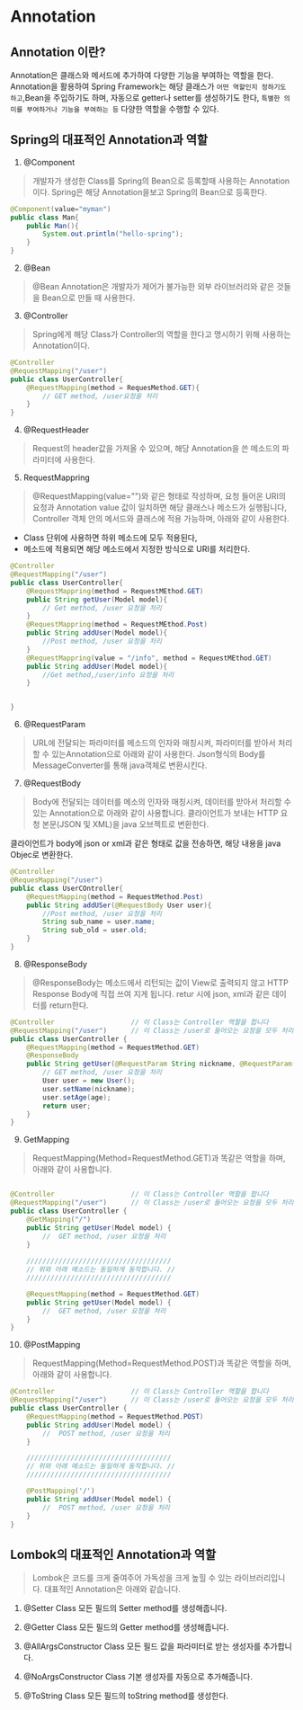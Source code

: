 # Annotation

## Annotation 이란?

Annotation은 클래스와 메서드에 추가하여 다양한 기능을 부여하는 역할을 한다. Annotation을 활용하여 Spring Framework는 해당 클래스가 `어떤 역할인지 정하기도 하고`,Bean을 주입하기도 하며, 자동으로 getter나 setter를 생성하기도 한다, `특별한 의미를 부여하거나 기능을 부여하는 등` 다양한 역할을 수행할 수 있다.

## Spring의 대표적인 Annotation과 역할

1. @Component

>개발자가 생성한 Class를 Spring의 Bean으로 등록할때 사용하는 Annotation이다. Spring은 해당 Annotation을보고 Spring의 Bean으로 등혹한다.

```java
@Component(value="myman")
public class Man{
    public Man(){
        System.out.println("hello-spring");
    }
}
```

2. @Bean

>@Bean Annotation은 개발자가 제어가 불가능한 외부 라이브러리와 같은 것들을 Bean으로 만들 때 사용한다.

3. @Controller

>Spring에게 해당 Class가 Controller의 역할을 한다고 명시하기 위해 사용하는 Annotation이다.

```java
@Controller
@RequestMapping("/user")
public class UserController{
    @RequestMapping(method = RequesMethod.GET){
        // GET method, /user요청을 처리
    }
}
```

4. @RequestHeader

> Request의 header값을 가져올 수 있으며, 해당 Annotation을 쓴 메소드의 파라미터에 사용한다.

5. RequestMappring

>@RequestMapping(value="")와 같은 형태로 작성하며, 요청 들어온 URI의 요청과 Annotation value 값이 일치하면 해당 클래스나 메소드가 실행됩니다, Controller 객체 안의 메서드와 클래스에 적용 가능하며, 아래와 같이 사용한다.

- Class 단위에 사용하면 하위 메소드에 모두 적용된다,
- 메소드에 적용되면 해당 메소드에서 지정한 방식으로 URI를 처리한다.
```java
@Controller
@RequestMapping("/user")
public class UserController{
    @RequestMappring(method = RequestMEthod.GET)
    public String getUser(Model model){
        // Get method, /user 요청을 처리
    }
    @RequestMappring(method = RequestMEthod.Post)
    public String addUser(Model model){
        //Post method, /user 요청을 처리
    }
    @RequestMappring(value = "/info", method = RequestMEthod.GET)
    public String addUser(Model model){
        //Get method,/user/info 요청을 처리
    }


}
```

6. @RequestParam

>URL에 전달되는 파라미터를 메소드의 인자와 매칭시켜, 파라미터를 받아서 처리할 수 있는Annotation으로 아래와 같이 사용한다. Json형식의 Body를 MessageConverter를 통해 java객체로 변환시킨다.

7. @RequestBody

>Body에 전달되는 데이터를 메소의 인자와 매칭시켜, 데이터를 받아서 처리할 수 있는 Annotation으로 아래와 같이 사용합니다. 클라이언트가 보내는 HTTP 요청 본문(JSON 및 XML)을 java 오브젝트로 변환한다.

클라이언트가 body에 json or xml과 같은 형태로 값을 전송하면, 해당 내용을 java Objec로 변환한다.

```java
@Controller
@RequesMapping("/user")
public class UserCOntroller{
    @RequestMapping(method = RequestMethod.Post)
    public String addUSer(@RequestBody User user){
        //Post method, /user 요청을 처리
        String sub_name = user.name;
        String sub_old = user.old;
    }
}
```

8. @ResponseBody
>@ResponseBody는 메소드에서 리턴되는 값이 View로 출력되지 않고 HTTP Response Body에 직접 쓰여 지게 됩니다. retur 시에 json, xml과 같은 데이터를 return한다.

```java
@Controller                   // 이 Class는 Controller 역할을 합니다
@RequestMapping("/user")      // 이 Class는 /user로 들어오는 요청을 모두 처리합니다.
public class UserController {
    @RequestMapping(method = RequestMethod.GET)
    @ResponseBody
    public String getUser(@RequestParam String nickname, @RequestParam(name="old")) String age {
        // GET method, /user 요청을 처리
        User user = new User();
        user.setName(nickname);
        user.setAge(age);
        return user;
    }
}
```

9. GetMapping
>RequestMapping(Method=RequestMethod.GET)과 똑같은 역할을 하며, 아래와 같이 사용합니다.
```java

@Controller                   // 이 Class는 Controller 역할을 합니다
@RequestMapping("/user")      // 이 Class는 /user로 들어오는 요청을 모두 처리합니다.
public class UserController {
    @GetMapping("/")
    public String getUser(Model model) {
        //  GET method, /user 요청을 처리
    }
    
    ////////////////////////////////////
    // 위와 아래 메소드는 동일하게 동작합니다. //
    ////////////////////////////////////

    @RequestMapping(method = RequestMethod.GET)
    public String getUser(Model model) {
        //  GET method, /user 요청을 처리
    }
}
```

10. @PostMapping
> RequestMapping(Method=RequestMethod.POST)과 똑같은 역할을 하며, 아래와 같이 사용합니다.
```java
@Controller                   // 이 Class는 Controller 역할을 합니다
@RequestMapping("/user")      // 이 Class는 /user로 들어오는 요청을 모두 처리합니다.
public class UserController {
    @RequestMapping(method = RequestMethod.POST)
    public String addUser(Model model) {
        //  POST method, /user 요청을 처리
    }

    ////////////////////////////////////
    // 위와 아래 메소드는 동일하게 동작합니다. //
    ////////////////////////////////////

    @PostMapping('/')
    public String addUser(Model model) {
        //  POST method, /user 요청을 처리
    }
}
```

## Lombok의 대표적인 Annotation과 역할

>Lombok은 코드를 크게 줄여주어 가독성을 크게 높힐 수 있는 라이브러리입니다. 대표적인 Annotation은 아래와 같습니다.

1. @Setter
Class 모든 필드의 Setter method를 생성해줍니다.

2. @Getter
Class 모든 필드의 Getter method를 생성해줍니다.

3. @AllArgsConstructor
Class 모든 필드 값을 파라미터로 받는 생성자를 추가합니다.

4. @NoArgsConstructor
Class 기본 생성자를 자동으로 추가해줍니다.

5. @ToString
Class 모든 필드의 toString method를 생성한다.
